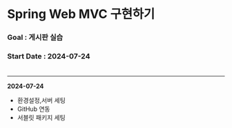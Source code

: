 # Spring Web MVC 구현하기<br>

### Goal : 게시판 실습
### Start Date : 2024-07-24<br><br>
<hr>

<b>2024-07-24</b>
<ul>
  <li>환경설정,서버 세팅</li>
  <li>GitHub 연동</li>
  <li>서블릿 패키지 세팅</li>
</ul>
